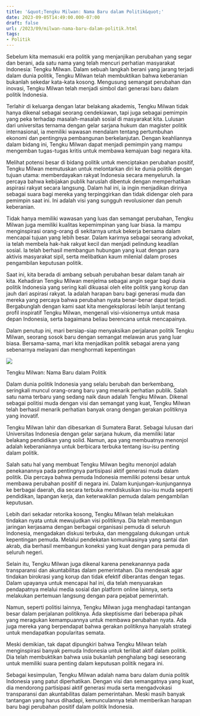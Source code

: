 ```yaml
---
title: '&quot;Tengku Milwan: Nama Baru dalam Politik&quot;'
date: 2023-09-05T14:49:00.000-07:00
draft: false
url: /2023/09/milwan-nama-baru-dalam-politik.html
tags: 
- Politik
---
```


  

Sebelum kita memasuki era politik yang menjanjikan perubahan yang segar dan berani, ada satu nama yang telah mencuri perhatian masyarakat Indonesia: Tengku Milwan. Dalam sebuah langkah berani yang jarang terjadi dalam dunia politik, Tengku Milwan telah membuktikan bahwa keberanian bukanlah sekedar kata-kata kosong. Mengusung semangat perubahan dan inovasi, Tengku Milwan telah menjadi simbol dari generasi baru dalam politik Indonesia.

  

Terlahir di keluarga dengan latar belakang akademis, Tengku Milwan tidak hanya dikenal sebagai seorang cendekiawan, tapi juga sebagai pemimpin yang peka terhadap masalah-masalah sosial di masyarakat kita. Lulusan dari universitas ternama dengan gelar sarjana hukum dan magister politik internasional, ia memiliki wawasan mendalam tentang pertumbuhan ekonomi dan pentingnya pembangunan berkelanjutan. Dengan keahliannya dalam bidang ini, Tengku Milwan dapat menjadi pemimpin yang mampu mengemban tugas-tugas kritis untuk membawa kemajuan bagi negara kita.

  

Melihat potensi besar di bidang politik untuk menciptakan perubahan positif, Tengku Milwan memutuskan untuk melontarkan diri ke dunia politik dengan tujuan utama: memberdayakan rakyat Indonesia secara menyeluruh. Ia percaya bahwa kebijakan publik haruslah dibentuk dengan memperhatikan aspirasi rakyat secara langsung. Dalam hal ini, ia ingin menjadikan dirinya sebagai suara bagi mereka yang terpinggirkan dan tidak didengar oleh para pemimpin saat ini. Ini adalah visi yang sungguh revolusioner dan penuh keberanian.

  

Tidak hanya memiliki wawasan yang luas dan semangat perubahan, Tengku Milwan juga memiliki kualitas kepemimpinan yang luar biasa. Ia mampu menginspirasi orang-orang di sekitarnya untuk bekerja bersama dalam mencapai tujuan yang lebih besar. Dalam karirnya sebagai seorang advokat, ia telah membela hak-hak rakyat kecil dan menjadi pelindung keadilan sosial. Ia telah berhasil membangun hubungan yang kuat dengan para aktivis masyarakat sipil, serta melibatkan kaum milenial dalam proses pengambilan keputusan politik.

  

Saat ini, kita berada di ambang sebuah perubahan besar dalam tanah air kita. Kehadiran Tengku Milwan menjelma sebagai angin segar bagi dunia politik Indonesia yang sering kali dikuasai oleh elite politik yang korup dan jauh dari aspirasi rakyat. Ia adalah harapan baru bagi generasi muda dan mereka yang percaya bahwa perubahan nyata benar-benar dapat terjadi. Bergabunglah dengan kami saat kita mengeksplorasi lebih lanjut tentang profil inspiratif Tengku Milwan, mengenali visi-visionernya untuk masa depan Indonesia, serta bagaimana beliau berencana untuk mencapainya.

  

Dalam penutup ini, mari bersiap-siap menyaksikan perjalanan politik Tengku Milwan, seorang sosok baru dengan semangat melawan arus yang luar biasa. Bersama-sama, mari kita menjadikan politik sebagai arena yang sebenarnya melayani dan menghormati kepentingan

  

![](https://analisadaily.com/imagesfile/202009/20200918-155136_milwan-kepada-bobby-mau-cari-apa-jadi-wali-kota.jpeg)

  

Tengku Milwan: Nama Baru dalam Politik

  

Dalam dunia politik Indonesia yang selalu berubah dan berkembang, seringkali muncul orang-orang baru yang menarik perhatian publik. Salah satu nama terbaru yang sedang naik daun adalah Tengku Milwan. Dikenal sebagai politisi muda dengan visi dan semangat yang kuat, Tengku Milwan telah berhasil menarik perhatian banyak orang dengan gerakan politiknya yang inovatif.

  

Tengku Milwan lahir dan dibesarkan di Sumatera Barat. Sebagai lulusan dari Universitas Indonesia dengan gelar sarjana hukum, dia memiliki latar belakang pendidikan yang solid. Namun, apa yang membuatnya menonjol adalah keberaniannya untuk berbicara terbuka tentang isu-isu penting dalam politik.

  

Salah satu hal yang membuat Tengku Milwan begitu menonjol adalah penekanannya pada pentingnya partisipasi aktif generasi muda dalam politik. Dia percaya bahwa pemuda Indonesia memiliki potensi besar untuk membawa perubahan positif di negara ini. Dalam kunjungan-kunjungannya ke berbagai daerah, dia secara terbuka mendiskusikan isu-isu muda seperti pendidikan, lapangan kerja, dan keterwakilan pemuda dalam pengambilan keputusan.

  

Lebih dari sekadar retorika kosong, Tengku Milwan telah melakukan tindakan nyata untuk mewujudkan visi politiknya. Dia telah membangun jaringan kerjasama dengan berbagai organisasi pemuda di seluruh Indonesia, mengadakan diskusi terbuka, dan menggalang dukungan untuk kepentingan pemuda. Melalui pendekatan komunikasinya yang santai dan akrab, dia berhasil membangun koneksi yang kuat dengan para pemuda di seluruh negeri.

  

Selain itu, Tengku Milwan juga dikenal karena penekanannya pada transparansi dan akuntabilitas dalam pemerintahan. Dia mendesak agar tindakan birokrasi yang korup dan tidak efektif diberantas dengan tegas. Dalam upayanya untuk mencapai hal ini, dia telah menyuarakan pendapatnya melalui media sosial dan platform online lainnya, serta melakukan pertemuan langsung dengan para pejabat pemerintah.

  

Namun, seperti politisi lainnya, Tengku Milwan juga menghadapi tantangan besar dalam perjalanan politiknya. Ada skeptisisme dari beberapa pihak yang meragukan kemampuannya untuk membawa perubahan nyata. Ada juga mereka yang berpendapat bahwa gerakan politiknya hanyalah strategi untuk mendapatkan popularitas semata.

  

Meski demikian, tak dapat dipungkiri bahwa Tengku Milwan telah menginspirasi banyak pemuda Indonesia untuk terlibat aktif dalam politik. Dia telah membuktikan bahwa usia bukanlah penghalang bagi seseorang untuk memiliki suara penting dalam keputusan politik negara ini.

  

Sebagai kesimpulan, Tengku Milwan adalah nama baru dalam dunia politik Indonesia yang patut diperhatikan. Dengan visi dan semangatnya yang kuat, dia mendorong partisipasi aktif generasi muda serta mengadvokasi transparansi dan akuntabilitas dalam pemerintahan. Meski masih banyak tantangan yang harus dihadapi, kemunculannya telah memberikan harapan baru bagi perubahan positif dalam politik Indonesia.